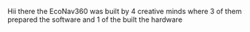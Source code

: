 Hii there the EcoNav360 was built by 4 creative minds where 3 of them prepared the software and 1 of the built the hardware 
